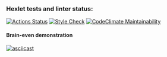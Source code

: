 ### Hexlet tests and linter status:
[![Actions Status](https://github.com/RiaRiver/frontend-project-lvl1/workflows/hexlet-check/badge.svg)](https://github.com/RiaRiver/frontend-project-lvl1/actions)
[![Style Check](https://github.com/RiaRiver/frontend-project-lvl1/actions/workflows/style-check.yml/badge.svg)](https://github.com/RiaRiver/frontend-project-lvl1/actions/workflows/style-check.yml)
[![CodeClimate Maintainability](https://api.codeclimate.com/v1/badges/b799baf6bbb9ba189a80/maintainability)](https://codeclimate.com/github/RiaRiver/frontend-project-lvl1/maintainability)

#### Brain-even demonstration
[![asciicast](https://asciinema.org/a/Cj00bUm1GWmv6RTWNNkt7ASIS.svg)](https://asciinema.org/a/Cj00bUm1GWmv6RTWNNkt7ASIS)

